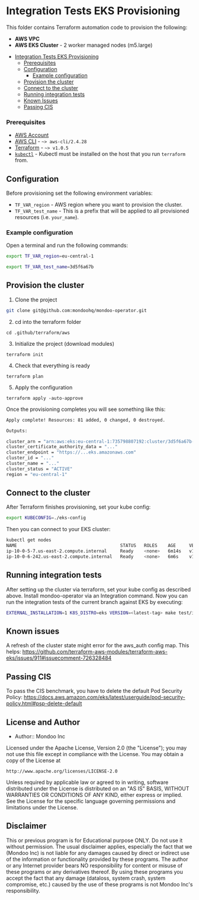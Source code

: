 # Integration Tests EKS Provisioning

This folder contains Terraform automation code to provision the following:

- **AWS VPC**
- **AWS EKS Cluster** - 2 worker managed nodes (m5.large)

<!-- @import "[TOC]" {cmd="toc" depthFrom=1 depthTo=6 orderedList=false} -->

<!-- code_chunk_output -->

- [Integration Tests EKS Provisioning](#integration-tests-eks-provisioning)
    - [Prerequisites](#prerequisites)
  - [Configuration](#configuration)
    - [Example configuration](#example-configuration)
  - [Provision the cluster](#provision-the-cluster)
  - [Connect to the cluster](#connect-to-the-cluster)
  - [Running integration tests](#running-integration-tests)
  - [Known Issues](#known-issues)
  - [Passing CIS](#passing-cis)

<!-- /code_chunk_output -->

### Prerequisites

- [AWS Account](https://aws.amazon.com/free/)
- [AWS CLI](https://docs.aws.amazon.com/cli/latest/userguide/install-cliv2.html) - `~> aws-cli/2.4.28`
- [Terraform](https://learn.hashicorp.com/tutorials/terraform/install-cli) - `~> v1.0.5`
- [`kubectl`]() - Kubectl must be installed on the host that you run `terraform` from.

## Configuration

Before provisioning set the following environment variables:

- `TF_VAR_region` - AWS region where you want to provision the cluster.
- `TF_VAR_test_name` - This is a prefix that will be applied to all provisioned resources (i.e. `your_name`).

### Example configuration 

Open a terminal and run the following commands:

```bash
export TF_VAR_region=eu-central-1

export TF_VAR_test_name=3d5f6a67b
```

## Provision the cluster

1. Clone the project
```bash title="Clone the project"
git clone git@github.com:mondoohq/mondoo-operator.git
```

2. cd into the terraform folder
```
cd .github/terraform/aws
```

3. Initialize the project (download modules)

```
terraform init
```

4. Check that everything is ready

```
terraform plan
```

5. Apply the configuration

```
terraform apply -auto-approve
```

Once the provisioning completes you will see something like this:

```bash
Apply complete! Resources: 81 added, 0 changed, 0 destroyed.

Outputs:

cluster_arn = "arn:aws:eks:eu-central-1:735798807192:cluster/3d5f6a67b-int-tests-bpke-cluster"
cluster_certificate_authority_data = "..."
cluster_endpoint = "https://...eks.amazonaws.com"
cluster_id = "..."
cluster_name = "..."
cluster_status = "ACTIVE"
region = "eu-central-1"

```

## Connect to the cluster

After Terraform finishes provisioning, set your kube config:
```bash
export KUBECONFIG=./eks-config
```

Then you can connect to your EKS cluster:

```bash
kubectl get nodes
NAME                                       STATUS   ROLES    AGE     VERSION
ip-10-0-5-7.us-east-2.compute.internal     Ready    <none>   6m14s   v1.21.5-eks-9017834
ip-10-0-6-242.us-east-2.compute.internal   Ready    <none>   6m6s    v1.21.5-eks-9017834
```

## Running integration tests

After setting up the cluster via terraform, set your kube config as described above.
Install mondoo-operator via an Integration command.
Now you can run the integration tests of the current branch against EKS by executing:
```bash
EXTERNAL_INSTALLATION=1 K8S_DISTRO=eks VERSION=<latest-tag> make test/integration
```

## Known issues

A refresh of the cluster state might error for the aws_auth config map.
This helps: https://github.com/terraform-aws-modules/terraform-aws-eks/issues/911#issuecomment-726328484

## Passing CIS

To pass the CIS benchmark, you have to delete the default Pod Security Policy:
https://docs.aws.amazon.com/eks/latest/userguide/pod-security-policy.html#psp-delete-default

## License and Author

* Author:: Mondoo Inc

Licensed under the Apache License, Version 2.0 (the "License");
you may not use this file except in compliance with the License.
You may obtain a copy of the License at

    http://www.apache.org/licenses/LICENSE-2.0

Unless required by applicable law or agreed to in writing, software
distributed under the License is distributed on an "AS IS" BASIS,
WITHOUT WARRANTIES OR CONDITIONS OF ANY KIND, either express or implied.
See the License for the specific language governing permissions and
limitations under the License.

## Disclaimer

This or previous program is for Educational purpose ONLY. Do not use it without permission. The usual disclaimer applies, especially the fact that we (Mondoo Inc) is not liable for any damages caused by direct or indirect use of the information or functionality provided by these programs. The author or any Internet provider bears NO responsibility for content or misuse of these programs or any derivatives thereof. By using these programs you accept the fact that any damage (dataloss, system crash, system compromise, etc.) caused by the use of these programs is not Mondoo Inc's responsibility.





